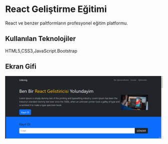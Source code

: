 <h1> React Geliştirme Eğitimi</h1>

React ve benzer paltformların profesyonel eğitim platformu.

<h2>Kullanılan Teknolojiler</h2>

HTML5,CSS3,JavaScript.Bootstrap

<h2>Ekran Gifi</h2>

![](animation.gif)
